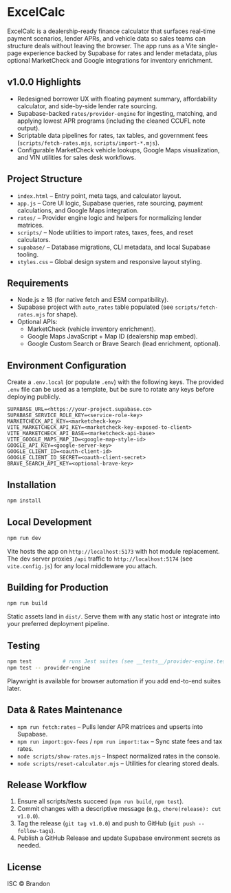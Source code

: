 # ExcelCalc

ExcelCalc is a dealership-ready finance calculator that surfaces real-time payment scenarios, lender APRs, and vehicle data so sales teams can structure deals without leaving the browser. The app runs as a Vite single-page experience backed by Supabase for rates and lender metadata, plus optional MarketCheck and Google integrations for inventory enrichment.

## v1.0.0 Highlights
- Redesigned borrower UX with floating payment summary, affordability calculator, and side-by-side lender rate sourcing.
- Supabase-backed `rates/provider-engine` for ingesting, matching, and applying lowest APR programs (including the cleaned CCUFL note output).
- Scriptable data pipelines for rates, tax tables, and government fees (`scripts/fetch-rates.mjs`, `scripts/import-*.mjs`).
- Configurable MarketCheck vehicle lookups, Google Maps visualization, and VIN utilities for sales desk workflows.

## Project Structure
- `index.html` – Entry point, meta tags, and calculator layout.
- `app.js` – Core UI logic, Supabase queries, rate sourcing, payment calculations, and Google Maps integration.
- `rates/` – Provider engine logic and helpers for normalizing lender matrices.
- `scripts/` – Node utilities to import rates, taxes, fees, and reset calculators.
- `supabase/` – Database migrations, CLI metadata, and local Supabase tooling.
- `styles.css` – Global design system and responsive layout styling.

## Requirements
- Node.js ≥ 18 (for native fetch and ESM compatibility).
- Supabase project with `auto_rates` table populated (see `scripts/fetch-rates.mjs` for shape).
- Optional APIs:
  - MarketCheck (vehicle inventory enrichment).
  - Google Maps JavaScript + Map ID (dealership map embed).
  - Google Custom Search or Brave Search (lead enrichment, optional).

## Environment Configuration
Create a `.env.local` (or populate `.env`) with the following keys. The provided `.env` file can be used as a template, but be sure to rotate any keys before deploying publicly.

```
SUPABASE_URL=<https://your-project.supabase.co>
SUPABASE_SERVICE_ROLE_KEY=<service-role-key>
MARKETCHECK_API_KEY=<marketcheck-key>
VITE_MARKETCHECK_API_KEY=<marketcheck-key-exposed-to-client>
VITE_MARKETCHECK_API_BASE=<marketcheck-api-base>
VITE_GOOGLE_MAPS_MAP_ID=<google-map-style-id>
GOOGLE_API_KEY=<google-server-key>
GOOGLE_CLIENT_ID=<oauth-client-id>
GOOGLE_CLIENT_ID_SECRET=<oauth-client-secret>
BRAVE_SEARCH_API_KEY=<optional-brave-key>
```

## Installation
```bash
npm install
```

## Local Development
```bash
npm run dev
```

Vite hosts the app on `http://localhost:5173` with hot module replacement. The dev server proxies `/api` traffic to `http://localhost:5174` (see `vite.config.js`) for any local middleware you attach.

## Building for Production
```bash
npm run build
```

Static assets land in `dist/`. Serve them with any static host or integrate into your preferred deployment pipeline.

## Testing
```bash
npm test          # runs Jest suites (see __tests__/provider-engine.test.mjs)
npm test -- provider-engine
```

Playwright is available for browser automation if you add end-to-end suites later.

## Data & Rates Maintenance
- `npm run fetch:rates` – Pulls lender APR matrices and upserts into Supabase.
- `npm run import:gov-fees` / `npm run import:tax` – Sync state fees and tax rates.
- `node scripts/show-rates.mjs` – Inspect normalized rates in the console.
- `node scripts/reset-calculator.mjs` – Utilities for clearing stored deals.

## Release Workflow
1. Ensure all scripts/tests succeed (`npm run build`, `npm test`).
2. Commit changes with a descriptive message (e.g., `chore(release): cut v1.0.0`).
3. Tag the release (`git tag v1.0.0`) and push to GitHub (`git push --follow-tags`).
4. Publish a GitHub Release and update Supabase environment secrets as needed.

## License
ISC © Brandon
